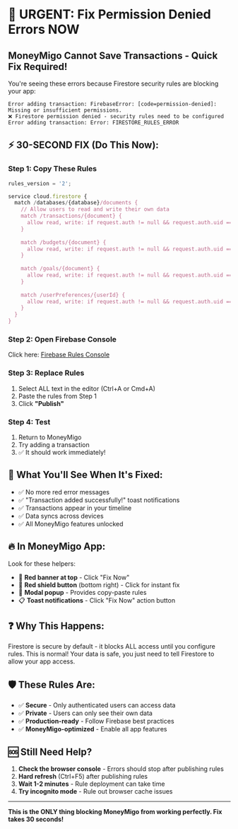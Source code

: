 # 🚨 URGENT: Fix Permission Denied Errors NOW

## MoneyMigo Cannot Save Transactions - Quick Fix Required!

You're seeing these errors because Firestore security rules are blocking your app:

```
Error adding transaction: FirebaseError: [code=permission-denied]: Missing or insufficient permissions.
❌ Firestore permission denied - security rules need to be configured
Error adding transaction: Error: FIRESTORE_RULES_ERROR
```

## ⚡ 30-SECOND FIX (Do This Now):

### Step 1: Copy These Rules
```javascript
rules_version = '2';

service cloud.firestore {
  match /databases/{database}/documents {
    // Allow users to read and write their own data
    match /transactions/{document} {
      allow read, write: if request.auth != null && request.auth.uid == resource.data.userId;
    }
    
    match /budgets/{document} {
      allow read, write: if request.auth != null && request.auth.uid == resource.data.userId;
    }
    
    match /goals/{document} {
      allow read, write: if request.auth != null && request.auth.uid == resource.data.userId;
    }
    
    match /userPreferences/{userId} {
      allow read, write: if request.auth != null && request.auth.uid == userId;
    }
  }
}
```

### Step 2: Open Firebase Console
Click here: [Firebase Rules Console](https://console.firebase.google.com/project/studio-4094080917-c3f91/firestore/rules)

### Step 3: Replace Rules
1. Select ALL text in the editor (Ctrl+A or Cmd+A)
2. Paste the rules from Step 1
3. Click **"Publish"**

### Step 4: Test
1. Return to MoneyMigo
2. Try adding a transaction
3. ✅ It should work immediately!

## 🎯 What You'll See When It's Fixed:

- ✅ No more red error messages
- ✅ "Transaction added successfully!" toast notifications
- ✅ Transactions appear in your timeline
- ✅ Data syncs across devices
- ✅ All MoneyMigo features unlocked

## 🔥 In MoneyMigo App:

Look for these helpers:
- 🚨 **Red banner at top** - Click "Fix Now"
- 🔴 **Red shield button** (bottom right) - Click for instant fix
- 🚨 **Modal popup** - Provides copy-paste rules
- 📋 **Toast notifications** - Click "Fix Now" action button

## ❓ Why This Happens:

Firestore is secure by default - it blocks ALL access until you configure rules. This is normal! Your data is safe, you just need to tell Firestore to allow your app access.

## 🛡️ These Rules Are:
- ✅ **Secure** - Only authenticated users can access data
- ✅ **Private** - Users can only see their own data  
- ✅ **Production-ready** - Follow Firebase best practices
- ✅ **MoneyMigo-optimized** - Enable all app features

## 🆘 Still Need Help?

1. **Check the browser console** - Errors should stop after publishing rules
2. **Hard refresh** (Ctrl+F5) after publishing rules
3. **Wait 1-2 minutes** - Rule deployment can take time
4. **Try incognito mode** - Rule out browser cache issues

---

**This is the ONLY thing blocking MoneyMigo from working perfectly. Fix takes 30 seconds!**